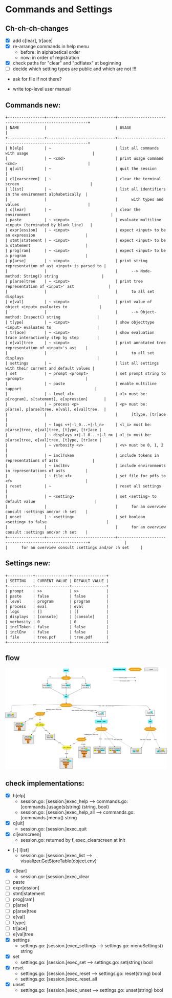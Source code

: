 # Commands and Settings



## Ch-ch-ch-changes

- [X] add c[lear], tr[ace]
- [X] re-arrange commands in help menu
  - before: in alphabetical order
  - now: in order of registration
- [X] check paths for "clear" and "pdflatex" at beginning
- [ ] decide which setting types are public and which are not !!!
- ask for file if not there?

- write top-level user manual


## Commands new:

```
+----------------+------------------------------+---------------------------------------------------------+
| NAME           |                              | USAGE                                                   |
+----------------+------------------------------+---------------------------------------------------------+
| h[elp]         | ~                            | list all commands with usage                            |
|                | ~ <cmd>                      | print usage command <cmd>                               |
| q[uit]         | ~                            | quit the session                                        |
| cl[earscreen]  | ~                            | clear the terminal screen                               |
| l[ist]         | ~                            | list all identifiers in the environment alphabetically  |
|                |                              |      with types and values                              |
| c[lear]        | ~                            | clear the environment                                   |
| paste          | ~ <input>                    | evaluate multiline <input> (terminated by blank line)   |
| expr[ession]   | ~ <input>                    | expect <input> to be an expression                      |
| stmt|statement | ~ <input>                    | expect <input> to be a statement                        |
| prog[ram]      | ~ <input>                    | expect <input> to be a program                          |
| p[arse]        | ~ <input>                    | print string representation of ast <input> is parsed to |
|                |                              |      --> Node-method: String() string                   |
| p[arse]tree    | ~ <input>                    | print tree representation of <input>' ast               |
|                |                              |      to all set displays                                |
| e[val]         | ~ <input>                    | print value of object <input> evaluates to              |
|                |                              |      --> Object-method: Inspect() string                |
| t[ype]         | ~ <input>                    | show objecttype <input> evaluates to                    |
| tr[ace]        | ~ <input>                    | show evaluation trace interactively step by step        |
| e[val]tree     | ~ <input>                    | print annotated tree representation of <input>'s ast    |
|                |                              |      to all set displays                                |
| settings       | ~                            | list all settings with their current and default values |
| set            | ~ prompt <prompt>            | set prompt string to <prompt>                           |
|                | ~ paste                      | enable multiline support                                |
|                | ~ level <l>                  | <l> must be: p[rogram], s[tatement], e[xpression]       |
|                | ~ process <p>                | <p> must be: p[arse], p[arse]tree, e[val], e[val]tree,  |
|                |                              |      [t]ype, [tr]ace                                    |
|                | ~ logs <+|-l_0...+|-l_n>     | <l_i> must be: p[arse]tree, e[val]tree, [t]ype, [tr]ace |
|                | ~ displays <+|-l_0...+|-l_n> | <l_i> must be: p[arse]tree, e[val]tree, [t]ype, [tr]ace |
|                | ~ verbosity <v>              | <v> must be 0, 1, 2                                     |
|                | ~ inclToken                  | include tokens in representations of asts               |
|                | ~ inclEnv                    | include environments in representations of asts         |
|                | ~ file <f>                   | set file for pdfs to <f>                                |
| reset          | ~                            | reset all settings                                      |
|                | ~ <setting>                  | set <setting> to default value                          |
|                |                              |      for an overview consult :settings and/or :h set    |
| unset          | ~ <setting>                  | set boolean <setting> to false                          |
|                |                              |      for an overview consult :settings and/or :h set    |
+----------------+------------------------------+---------------------------------------------------------+               |                   |      for an overview consult :settings and/or :h set     |

```

## Settings new:

```
+-----------+---------------+---------------+
| SETTING   | CURRENT VALUE | DEFAULT VALUE |
+-----------+---------------+---------------+
| prompt    | >>            | >>            |
| paste     | false         | false         |
| level     | program       | program       |
| process   | eval          | eval          |
| logs      | []            | []            |
| displays  | [console]     | [console]     |
| verbosity | 0             | 0             |
| inclToken | false         | false         |
| inclEnv   | false         | false         |
| file      | tree.pdf      | tree.pdf      |
+-----------+---------------+---------------+
```

## flow

![Flow](assets/images/flow.png)


## check implementations:

- [X] h[elp]
  - session.go: [session.]exec_help     --> commands.go: [commands.]usage(s(string) (string, bool)
  - session.go: [session.]exec_help_all --> commands.go: [commands.]menu() string
- [X] q[uit]
  - session.go: [session.]exec_quit
- [X] cl[earscreen]
  - session.go: returned by f_exec_clearscreen at init
- [-] l[ist]
  - session.go: [session.]exec_list --> visualizer.GetStoreTable(object.env)
- [X] c[lear]
  - session.go: [session.]exec_clear
- [ ] paste
- [ ] expr[ession]
- [ ] stmt|statement
- [ ] prog[ram]
- [ ] p[arse]
- [ ] p[arse]tree
- [ ] e[val]
- [ ] t[ype]
- [ ] tr[ace]
- [ ] e[val]tree
- [X] settings
  - settings.go: [session.]exec_settings --> settings.go: menuSettings() string
- [X] set
  - settings.go: [session.]exec_set --> settings.go: set(string) bool
- [X] reset
  - settings.go: [session.]exec_reset --> settings.go: reset(string) bool
  - settings.go: [session.]exec_reset_all 
- [X] unset
  - settings.go: [session.]exec_unset --> settings.go: unset(string) bool
